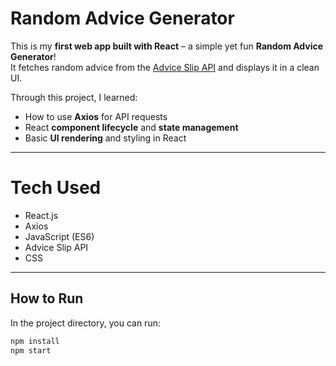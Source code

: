 # Random Advice Generator

This is my **first web app built with React** – a simple yet fun **Random Advice Generator**!  
It fetches random advice from the [Advice Slip API](https://api.adviceslip.com) and displays it in a clean UI.

Through this project, I learned:
- How to use **Axios** for API requests
- React **component lifecycle** and **state management**
- Basic **UI rendering** and styling in React

---

# Tech Used

- React.js
- Axios
- JavaScript (ES6)
- Advice Slip API
- CSS

---

## How to Run

In the project directory, you can run:

```bash
npm install
npm start
